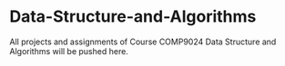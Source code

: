 # Data-Structure-and-Algorithms
All projects and assignments of Course COMP9024 Data Structure and Algorithms will be pushed here.
